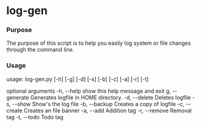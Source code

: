 # log-gen
### Purpose

The purpose of this script is to help you easily log system or file changes through the command line. 

### Usage

usage: log-gen.py [-h] [-g] [-d] [-s] [-b] [-c] [-a] [-r] [-t]

optional arguments
  -h, --help      show this help message and exit
   g, --generate  Generates logfile in HOME directory.
  -d, --delete    Deletes logfile
  -s, --show      Show's the log file
  -b, --backup    Creates a copy of logfile
  -c, --create    Creates an file banner
  -a, --add       Addition tag
  -r, --remove    Removal tag
  -t, --todo      Todo tag

 
